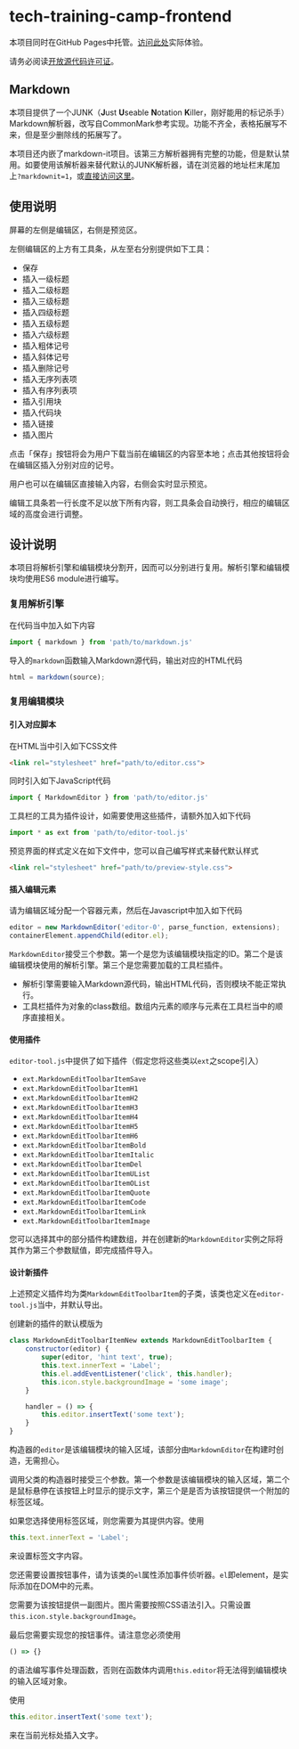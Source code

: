 # tech-training-camp-frontend

本项目同时在GitHub Pages中托管。[访问此处](https://milkfather.github.io/tech-training-camp-frontend/)实际体验。

请务必阅读[开放源代码许可证](./OSL.md)。

## Markdown
本项目提供了一个JUNK（**J**ust **U**seable **N**otation **K**iller，刚好能用的标记杀手）Markdown解析器，改写自CommonMark参考实现。功能不齐全，表格拓展写不来，但是至少删除线的拓展写了。

本项目还内嵌了markdown-it项目。该第三方解析器拥有完整的功能，但是默认禁用。如要使用该解析器来替代默认的JUNK解析器，请在浏览器的地址栏末尾加上`?markdownit=1`，或[直接访问这里](https://milkfather.github.io/tech-training-camp-frontend/dist/index.html?markdownit=1)。

## 使用说明
屏幕的左侧是编辑区，右侧是预览区。

左侧编辑区的上方有工具条，从左至右分别提供如下工具：
* 保存
* 插入一级标题
* 插入二级标题
* 插入三级标题
* 插入四级标题
* 插入五级标题
* 插入六级标题
* 插入粗体记号
* 插入斜体记号
* 插入删除记号
* 插入无序列表项
* 插入有序列表项
* 插入引用块
* 插入代码块
* 插入链接
* 插入图片

点击「保存」按钮将会为用户下载当前在编辑区的内容至本地；点击其他按钮将会在编辑区插入分别对应的记号。

用户也可以在编辑区直接输入内容，右侧会实时显示预览。

编辑工具条若一行长度不足以放下所有内容，则工具条会自动换行，相应的编辑区域的高度会进行调整。

## 设计说明
本项目将解析引擎和编辑模块分割开，因而可以分别进行复用。解析引擎和编辑模块均使用ES6 module进行编写。

### 复用解析引擎
在代码当中加入如下内容
```javascript
import { markdown } from 'path/to/markdown.js'
```

导入的`markdown`函数输入Markdown源代码，输出对应的HTML代码
```javascript
html = markdown(source);
```

### 复用编辑模块
#### 引入对应脚本
在HTML当中引入如下CSS文件
```html
<link rel="stylesheet" href="path/to/editor.css">
```
同时引入如下JavaScript代码
```javascript
import { MarkdownEditor } from 'path/to/editor.js'
```
工具栏的工具为插件设计，如需要使用这些插件，请额外加入如下代码
```javascript
import * as ext from 'path/to/editor-tool.js'
```
预览界面的样式定义在如下文件中，您可以自己编写样式来替代默认样式
```html
<link rel="stylesheet" href="path/to/preview-style.css">
```
#### 插入编辑元素
请为编辑区域分配一个容器元素，然后在Javascript中加入如下代码
```javascript
editor = new MarkdownEditor('editor-0', parse_function, extensions);
containerElement.appendChild(editor.el);
```

`MarkdownEditor`接受三个参数。第一个是您为该编辑模块指定的ID。第二个是该编辑模块使用的解析引擎。第三个是您需要加载的工具栏插件。

* 解析引擎需要输入Markdown源代码，输出HTML代码，否则模块不能正常执行。
* 工具栏插件为对象的class数组。数组内元素的顺序与元素在工具栏当中的顺序直接相关。

#### 使用插件
`editor-tool.js`中提供了如下插件（假定您将这些类以`ext`之scope引入）
* `ext.MarkdownEditToolbarItemSave`
* `ext.MarkdownEditToolbarItemH1`
* `ext.MarkdownEditToolbarItemH2`
* `ext.MarkdownEditToolbarItemH3`
* `ext.MarkdownEditToolbarItemH4`
* `ext.MarkdownEditToolbarItemH5`
* `ext.MarkdownEditToolbarItemH6`
* `ext.MarkdownEditToolbarItemBold`
* `ext.MarkdownEditToolbarItemItalic`
* `ext.MarkdownEditToolbarItemDel`
* `ext.MarkdownEditToolbarItemUList`
* `ext.MarkdownEditToolbarItemOList`
* `ext.MarkdownEditToolbarItemQuote`
* `ext.MarkdownEditToolbarItemCode`
* `ext.MarkdownEditToolbarItemLink`
* `ext.MarkdownEditToolbarItemImage`

您可以选择其中的部分插件构建数组，并在创建新的`MarkdownEditor`实例之际将其作为第三个参数赋值，即完成插件导入。

#### 设计新插件
上述预定义插件均为类`MarkdownEditToolbarItem`的子类，该类也定义在`editor-tool.js`当中，并默认导出。

创建新的插件的默认模版为
```javascript
class MarkdownEditToolbarItemNew extends MarkdownEditToolbarItem {
    constructor(editor) {
        super(editor, 'hint text', true);
        this.text.innerText = 'Label';
        this.el.addEventListener('click', this.handler);
        this.icon.style.backgroundImage = 'some image';
    }

    handler = () => {
        this.editor.insertText('some text');
    }
}
```

构造器的`editor`是该编辑模块的输入区域，该部分由`MarkdownEditor`在构建时创造，无需担心。

调用父类的构造器时接受三个参数。第一个参数是该编辑模块的输入区域，第二个是鼠标悬停在该按钮上时显示的提示文字，第三个是是否为该按钮提供一个附加的标签区域。

如果您选择使用标签区域，则您需要为其提供内容。使用
```javascript
this.text.innerText = 'Label';
```
来设置标签文字内容。

您还需要设置按钮事件，请为该类的`el`属性添加事件侦听器。`el`即element，是实际添加在DOM中的元素。

您需要为该按钮提供一副图片。图片需要按照CSS语法引入。只需设置`this.icon.style.backgroundImage`。

最后您需要实现您的按钮事件。请注意您必须使用
```javascript
() => {}
```
的语法编写事件处理函数，否则在函数体内调用`this.editor`将无法得到编辑模块的输入区域对象。

使用
```javascript
this.editor.insertText('some text');
```
来在当前光标处插入文字。